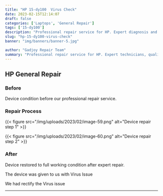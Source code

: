 ```yaml
---
title: "HP 15-dy100  Virus Check"
date: 2023-02-15T12:14:07
draft: false
categories: ['Laptops', 'General Repair']
tags: ['15-dy100']
description: "Professional repair service for HP. Expert diagnosis and quality repairs in Bangalore."
slug: "hp-15-dy100-virus-check"
banner: "img/banners/banner-5.jpg"

author: "Gadjoy Repair Team"
summary: "Professional repair service for HP. Expert technicians, quality parts, warranty included."
---
```



## HP General Repair

### Before

Device condition before our professional repair service.

### Repair Process

{{< figure src="/img/uploads/2023/02/image-59.png" alt="Device repair step 1" >}}

{{< figure src="/img/uploads/2023/02/image-60.png" alt="Device repair step 2" >}}


### After

Device restored to full working condition after expert repair.

The device was given to us with Virus Issue

We had rectify the Virus issue

---
